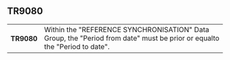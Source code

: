 ## TR9080
<table>
 <tr>
  <th>
   TR9080
  </th>
  <td>
   Within the "REFERENCE SYNCHRONISATION" Data Group, the "Period from date" must be prior or equalto the "Period to date".
  </td>
 </tr>
</table>
